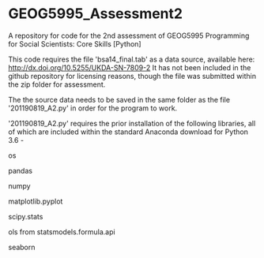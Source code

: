 # GEOG5995_Assessment2

A repository for code for the 2nd assessment of GEOG5995 Programming for Social Scientists: Core Skills [Python]

This code requires the file 'bsa14_final.tab' as a data source, available here: http://dx.doi.org/10.5255/UKDA-SN-7809-2 
It has not been included in the github repository for licensing reasons, though the file was submitted within the zip folder for assessment. 

The the source data needs to be saved in the same folder as the file '201190819_A2.py' in order for the program to work. 

'201190819_A2.py' requires the prior installation of the following libraries, all of which are included within the standard Anaconda download for Python 3.6 -

os

pandas

numpy

matplotlib.pyplot

scipy.stats

ols from statsmodels.formula.api

seaborn


